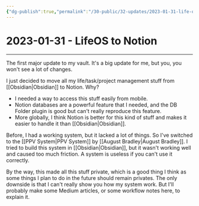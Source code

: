 ```yaml
---
{"dg-publish":true,"permalink":"/30-public/32-updates/2023-01-31-life-os-to-notion/"}
---
```


# 2023-01-31 - LifeOS to Notion
---
The first major update to my vault. It's a big update for me, but you, you won't see a lot of changes.

I just decided to move all my life/task/project management stuff from [[Obsidian\|Obsidian]] to Notion. Why?
- I needed a way to access this stuff easily from mobile.
- Notion databases are a powerful feature that I needed, and the DB Folder plugin is good but can't really reproduce this feature.
- More globally, I think Notion is better for this kind of stuff and makes it easier to handle it than [[Obsidian\|Obsidian]].

Before, I had a working system, but it lacked a lot of things. So I've switched to the [[PPV System\|PPV System]] by [[August Bradley\|August Bradley]]. I tried to build this system in [[Obsidian\|Obsidian]], but it wasn't working well and caused too much friction. A system is useless if you can't use it correctly.

By the way, this made all this stuff private, which is a good thing I think as some things I plan to do in the future should remain privates. The only downside is that I can't really show you how my system work. But I'll probably make some Medium articles, or some workflow notes here, to explain it.
